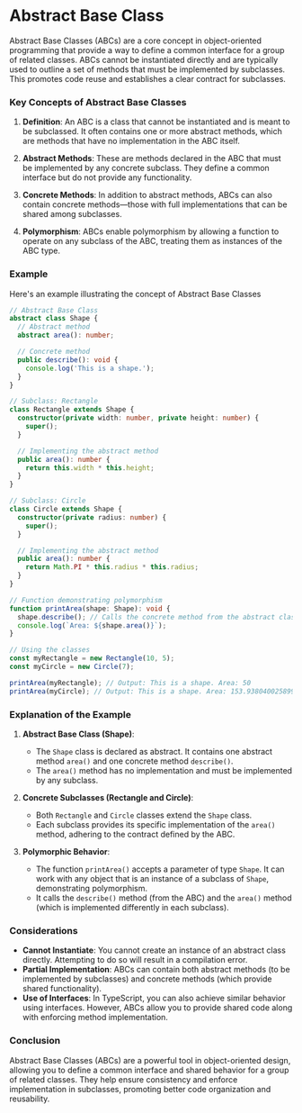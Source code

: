 # Abstract Base Class

Abstract Base Classes (ABCs) are a core concept in object-oriented programming that provide a way to define a common interface for a group of related classes. ABCs cannot be instantiated directly and are typically used to outline a set of methods that must be implemented by subclasses. This promotes code reuse and establishes a clear contract for subclasses.

### Key Concepts of Abstract Base Classes

1. **Definition**: An ABC is a class that cannot be instantiated and is meant to be subclassed. It often contains one or more abstract methods, which are methods that have no implementation in the ABC itself.

2. **Abstract Methods**: These are methods declared in the ABC that must be implemented by any concrete subclass. They define a common interface but do not provide any functionality.

3. **Concrete Methods**: In addition to abstract methods, ABCs can also contain concrete methods—those with full implementations that can be shared among subclasses.

4. **Polymorphism**: ABCs enable polymorphism by allowing a function to operate on any subclass of the ABC, treating them as instances of the ABC type.

### Example

Here's an example illustrating the concept of Abstract Base Classes

```typescript
// Abstract Base Class
abstract class Shape {
  // Abstract method
  abstract area(): number;

  // Concrete method
  public describe(): void {
    console.log('This is a shape.');
  }
}

// Subclass: Rectangle
class Rectangle extends Shape {
  constructor(private width: number, private height: number) {
    super();
  }

  // Implementing the abstract method
  public area(): number {
    return this.width * this.height;
  }
}

// Subclass: Circle
class Circle extends Shape {
  constructor(private radius: number) {
    super();
  }

  // Implementing the abstract method
  public area(): number {
    return Math.PI * this.radius * this.radius;
  }
}

// Function demonstrating polymorphism
function printArea(shape: Shape): void {
  shape.describe(); // Calls the concrete method from the abstract class
  console.log(`Area: ${shape.area()}`);
}

// Using the classes
const myRectangle = new Rectangle(10, 5);
const myCircle = new Circle(7);

printArea(myRectangle); // Output: This is a shape. Area: 50
printArea(myCircle); // Output: This is a shape. Area: 153.93804002589985
```

### Explanation of the Example

1. **Abstract Base Class (Shape)**:

   - The `Shape` class is declared as abstract. It contains one abstract method `area()` and one concrete method `describe()`.
   - The `area()` method has no implementation and must be implemented by any subclass.

2. **Concrete Subclasses (Rectangle and Circle)**:

   - Both `Rectangle` and `Circle` classes extend the `Shape` class.
   - Each subclass provides its specific implementation of the `area()` method, adhering to the contract defined by the ABC.

3. **Polymorphic Behavior**:
   - The function `printArea()` accepts a parameter of type `Shape`. It can work with any object that is an instance of a subclass of `Shape`, demonstrating polymorphism.
   - It calls the `describe()` method (from the ABC) and the `area()` method (which is implemented differently in each subclass).

### Considerations

- **Cannot Instantiate**: You cannot create an instance of an abstract class directly. Attempting to do so will result in a compilation error.
- **Partial Implementation**: ABCs can contain both abstract methods (to be implemented by subclasses) and concrete methods (which provide shared functionality).
- **Use of Interfaces**: In TypeScript, you can also achieve similar behavior using interfaces. However, ABCs allow you to provide shared code along with enforcing method implementation.

### Conclusion

Abstract Base Classes (ABCs) are a powerful tool in object-oriented design, allowing you to define a common interface and shared behavior for a group of related classes. They help ensure consistency and enforce implementation in subclasses, promoting better code organization and reusability.

